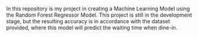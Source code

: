 In this repository is my project in creating a Machine Learning Model using the Random Forest Regressor Model. This project is still in the development stage, but the resulting accuracy is in accordance with the dataset provided, where this model will predict the waiting time when dine-in.
